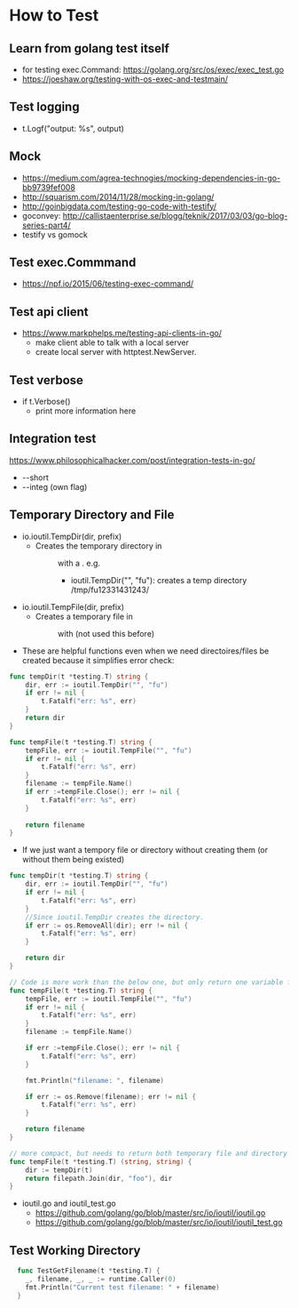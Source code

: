 # How to Test
## Learn from golang test itself
* for testing exec.Command: https://golang.org/src/os/exec/exec_test.go
* https://joeshaw.org/testing-with-os-exec-and-testmain/

## Test logging
* t.Logf("output: %s", output)

## Mock
* https://medium.com/agrea-technogies/mocking-dependencies-in-go-bb9739fef008
* http://squarism.com/2014/11/28/mocking-in-golang/
* http://goinbigdata.com/testing-go-code-with-testify/
* goconvey: http://callistaenterprise.se/blogg/teknik/2017/03/03/go-blog-series-part4/
* testify vs gomock

## Test exec.Commmand
* https://npf.io/2015/06/testing-exec-command/

## Test api client
* https://www.markphelps.me/testing-api-clients-in-go/
  * make client able to talk with a local server
  * create local server with httptest.NewServer.

## Test verbose
* if t.Verbose()
   * print more information here
## Integration test
https://www.philosophicalhacker.com/post/integration-tests-in-go/
* --short
* --integ (own flag)

## Temporary Directory and File
* io.ioutil.TempDir(dir, prefix)
  * Creates the temporary directory in <dir> with a <prefix>. e.g.
    * ioutil.TempDir("", "fu"): creates a temp directory /tmp/fu12331431243/
* io.ioutil.TempFile(dir, prefix)
  * Creates a temporary file in <dir> with <prefix> (not used this before)
* These are helpful functions even when we need directoires/files be created because it simplifies error check:
```go
func tempDir(t *testing.T) string {
	dir, err := ioutil.TempDir("", "fu")
	if err != nil {
		t.Fatalf("err: %s", err)
	}
	return dir
}

func tempFile(t *testing.T) string {
	tempFile, err := ioutil.TempFile("", "fu")
	if err != nil {
		t.Fatalf("err: %s", err)
	}
	filename := tempFile.Name()
	if err :=tempFile.Close(); err != nil {
		t.Fatalf("err: %s", err)
	}	
	
	return filename
}
```

* If we just want a tempory file or directory without creating them (or without them being existed)
```go
func tempDir(t *testing.T) string {
	dir, err := ioutil.TempDir("", "fu")
	if err != nil {
		t.Fatalf("err: %s", err)
	}
	//Since ioutil.TempDir creates the directory.
	if err := os.RemoveAll(dir); err != nil {
		t.Fatalf("err: %s", err)
	}

	return dir
}

// Code is more work than the below one, but only return one variable for easy cleanup
func tempFile(t *testing.T) string {
	tempFile, err := ioutil.TempFile("", "fu")
	if err != nil {
		t.Fatalf("err: %s", err)
	}
	filename := tempFile.Name()

	if err :=tempFile.Close(); err != nil {
		t.Fatalf("err: %s", err)
	}

	fmt.Println("filename: ", filename)

	if err := os.Remove(filename); err != nil {
		t.Fatalf("err: %s", err)
	}

	return filename
}

// more compact, but needs to return both temporary file and directory if we want to clean it up.
func tempFile(t *testing.T) (string, string) {
	dir := tempDir(t)
	return filepath.Join(dir, "foo"), dir
}

```
* ioutil.go and ioutil_test.go
  * https://github.com/golang/go/blob/master/src/io/ioutil/ioutil.go
  * https://github.com/golang/go/blob/master/src/io/ioutil/ioutil_test.go
  
## Test Working Directory
```go
  func TestGetFilename(t *testing.T) {
    _, filename, _, _ := runtime.Caller(0)
    fmt.Println("Current test filename: " + filename)
  }
```
